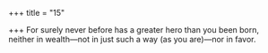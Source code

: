 +++
title = "15"

+++
For surely never before has a greater hero than you been born,  
neither in wealth—not in just such a way (as you are)—nor in favor.  